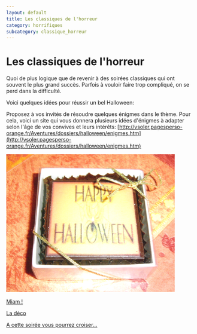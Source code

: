 ```yaml
---
layout: default
title: Les classiques de l'horreur
category: horrifiques
subcategory: classique_horreur
---
```


# Les classiques de l'horreur

Quoi de plus logique que de revenir à des soirées classiques qui ont souvent le plus grand succès. Parfois à vouloir faire trop compliqué, on se perd dans la difficulté.

Voici quelques idées pour réussir un bel Halloween:

Proposez à vos invités de résoudre quelques énigmes dans le thème. Pour cela, voici un site qui vous donnera plusieurs idées d'énigmes à adapter selon l'âge de vos convives et leurs intérêts: [http://vsoler.pagesperso-orange.fr/Aventures/dossiers/halloween/enigmes.htm](http://vsoler.pagesperso-orange.fr/Aventures/dossiers/halloween/enigmes.htm)

![confiserie](/assets/images/pages/confiserie.png)

[Miam !](/pages/halloween_traditionnel/miam.html)

[La déco](/pages/halloween_traditionnel/deco.html)

[A cette soirée vous pourrez croiser...](/pages/halloween_traditionnel/deguisements.html)
